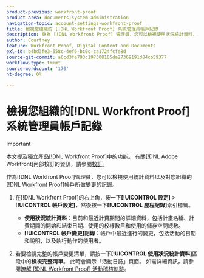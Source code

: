 ```yaml
---
product-previous: workfront-proof
product-area: documents;system-administration
navigation-topic: account-settings-workfront-proof
title: 檢視您組織的 [!DNL Workfront Proof] 系統管理員帳戶記錄
description: 身為 [!DNL Workfront Proof] 管理員，您可以檢視使用狀況統計資料，以及對您組織的 [!DNL Workfront Proof] 帳戶所做變更的記錄。
author: Courtney
feature: Workfront Proof, Digital Content and Documents
exl-id: b4bd3fe3-558c-4ef6-bc0c-ca1724fcfe8d
source-git-commit: a6cd3fe793c197308105da27369191d84cb59377
workflow-type: tm+mt
source-wordcount: '170'
ht-degree: 0%

---
```


# 檢視您組織的[!DNL Workfront Proof]系統管理員帳戶記錄

>[!IMPORTANT]
>
>本文提及獨立產品[!DNL Workfront Proof]中的功能。 有關[!DNL Adobe Workfront]內部校訂的資訊，請參閱[校訂](../../../review-and-approve-work/proofing/proofing.md)。

作為[!DNL Workfront Proof]管理員，您可以檢視使用統計資料以及對您組織的[!DNL Workfront Proof]帳戶所做變更的記錄。

1. 在[!DNL Workfront Proof]的右上角，按一下&#x200B;**[!UICONTROL 設定]** > **[!UICONTROL 帳戶設定]**，然後按一下&#x200B;**[!UICONTROL 歷程記錄]**&#x200B;索引標籤。

   * **使用狀況統計資料**：目前和最近計費期間的詳細資料，包括計畫名稱、計費期間的開始和結束日期、使用的校樣數目和使用的儲存空間總數。
   * **[!UICONTROL 帳戶變更]記錄**：帳戶中最近進行的變更，包括活動的日期和說明，以及執行動作的使用者。

1. 若要檢視完整的帳戶變更清單，請按一下&#x200B;**[!UICONTROL 使用狀況統計資料]**&#x200B;區段中的&#x200B;**檢視完整清單**。
此時會顯示「活動日誌」頁面。 如需詳細資訊，請參閱[瞭解 [!DNL Workfront Proof] 活動稽核軌跡](../../../workfront-proof/wp-work-proofsfiles/basic-features/activity-audit-trail.md)。
